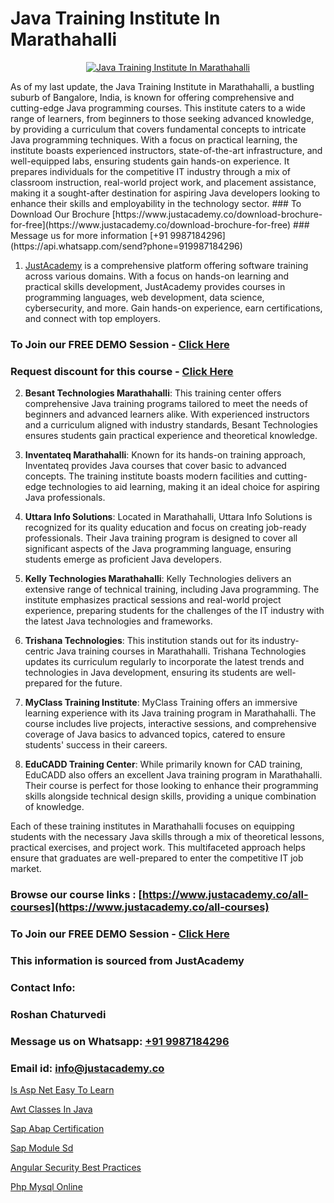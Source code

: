 # Java Training Institute In Marathahalli

<p align="center">
  <a href="https://justacademy.co/course-detail/core-java-training">
    <img src="https://justacademy.co/storage2/course_image/1677245426_course_image.webp" alt="Java Training Institute In Marathahalli">
  </a>
</p>
As of my last update, the Java Training Institute in Marathahalli, a bustling suburb of Bangalore, India, is known for offering comprehensive and cutting-edge Java programming courses. This institute caters to a wide range of learners, from beginners to those seeking advanced knowledge, by providing a curriculum that covers fundamental concepts to intricate Java programming techniques. With a focus on practical learning, the institute boasts experienced instructors, state-of-the-art infrastructure, and well-equipped labs, ensuring students gain hands-on experience. It prepares individuals for the competitive IT industry through a mix of classroom instruction, real-world project work, and placement assistance, making it a sought-after destination for aspiring Java developers looking to enhance their skills and employability in the technology sector.
### To Download Our Brochure [https://www.justacademy.co/download-brochure-for-free](https://www.justacademy.co/download-brochure-for-free)
### Message us for more information [+91 9987184296](https://api.whatsapp.com/send?phone=919987184296)

1) [JustAcademy](https://justacademy.co) is a comprehensive platform offering software training across various domains. With a focus on hands-on learning and practical skills development, JustAcademy provides courses in programming languages, web development, data science, cybersecurity, and more. Gain hands-on experience, earn certifications, and connect with top employers.

### To Join our FREE DEMO Session - [Click Here](https://www.justacademy.co/register-for-course-demo/)
### Request discount for this course - [Click Here](https://justacademy.co/contact-us/)

2) **Besant Technologies Marathahalli**: This training center offers comprehensive Java training programs tailored to meet the needs of beginners and advanced learners alike. With experienced instructors and a curriculum aligned with industry standards, Besant Technologies ensures students gain practical experience and theoretical knowledge.

3) **Inventateq Marathahalli**: Known for its hands-on training approach, Inventateq provides Java courses that cover basic to advanced concepts. The training institute boasts modern facilities and cutting-edge technologies to aid learning, making it an ideal choice for aspiring Java professionals.

4) **Uttara Info Solutions**: Located in Marathahalli, Uttara Info Solutions is recognized for its quality education and focus on creating job-ready professionals. Their Java training program is designed to cover all significant aspects of the Java programming language, ensuring students emerge as proficient Java developers.

5) **Kelly Technologies Marathahalli**: Kelly Technologies delivers an extensive range of technical training, including Java programming. The institute emphasizes practical sessions and real-world project experience, preparing students for the challenges of the IT industry with the latest Java technologies and frameworks.

6) **Trishana Technologies**: This institution stands out for its industry-centric Java training courses in Marathahalli. Trishana Technologies updates its curriculum regularly to incorporate the latest trends and technologies in Java development, ensuring its students are well-prepared for the future.

7) **MyClass Training Institute**: MyClass Training offers an immersive learning experience with its Java training program in Marathahalli. The course includes live projects, interactive sessions, and comprehensive coverage of Java basics to advanced topics, catered to ensure students' success in their careers.

8) **EduCADD Training Center**: While primarily known for CAD training, EduCADD also offers an excellent Java training program in Marathahalli. Their course is perfect for those looking to enhance their programming skills alongside technical design skills, providing a unique combination of knowledge.

Each of these training institutes in Marathahalli focuses on equipping students with the necessary Java skills through a mix of theoretical lessons, practical exercises, and project work. This multifaceted approach helps ensure that graduates are well-prepared to enter the competitive IT job market.

### Browse our course links : [https://www.justacademy.co/all-courses](https://www.justacademy.co/all-courses) 
### To Join our FREE DEMO Session - [Click Here](https://www.justacademy.co/register-for-course-demo)


### This information is sourced from JustAcademy
### Contact Info:
### Roshan Chaturvedi
### Message us on Whatsapp: [+91 9987184296](https://api.whatsapp.com/send?phone=919987184296)
### Email id: [info@justacademy.co](mailto:info@justacademy.co)
                
[Is Asp Net Easy To Learn](https://www.linkedin.com/pulse/asp-net-easy-learn-justacademy-chennai-njjyc?trackingId=jlfgfvt12RusAZC3aUVdYQ%3D%3D&lipi=urn%3Ali%3Apage%3Ad_flagship3_company_admin%3B1CN8b2GFRWqxwCPWd5SbXw%3D%3D)

[Awt Classes In Java](https://www.linkedin.com/pulse/awt-classes-java-justacademy-chennai-39bxe/)

[Sap Abap Certification](https://medium.com/@akanshapatil/sap-abap-certification-c0d74fb775e6)

[Sap Module Sd](https://medium.com/@shivamja27/sap-module-sd-7f9399b38f2e)

[Angular Security Best Practices](https://justacademyin.github.io/justacademy/angular-security-best-practices)

[Php Mysql Online](https://justacademyin.github.io/justacademy/php-mysql-online)

